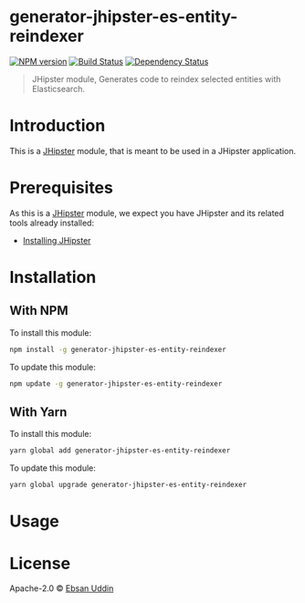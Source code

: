 # generator-jhipster-es-entity-reindexer

[![NPM version][npm-image]][npm-url] [![Build Status][github-actions-image]][github-actions-url] [![Dependency Status][daviddm-image]][daviddm-url]

> JHipster module, Generates code to reindex selected entities with Elasticsearch.

# Introduction

This is a [JHipster](https://www.jhipster.tech/) module, that is meant to be used in a JHipster application.

# Prerequisites

As this is a [JHipster](https://www.jhipster.tech/) module, we expect you have JHipster and its related tools already installed:

- [Installing JHipster](https://www.jhipster.tech/installation/)

# Installation

## With NPM

To install this module:

```bash
npm install -g generator-jhipster-es-entity-reindexer
```

To update this module:

```bash
npm update -g generator-jhipster-es-entity-reindexer
```

## With Yarn

To install this module:

```bash
yarn global add generator-jhipster-es-entity-reindexer
```

To update this module:

```bash
yarn global upgrade generator-jhipster-es-entity-reindexer
```

# Usage

# License

Apache-2.0 © [Ebsan Uddin](https://github.com/Ebsan)

[npm-image]: https://img.shields.io/npm/v/generator-jhipster-es-entity-reindexer.svg
[npm-url]: https://npmjs.org/package/generator-jhipster-es-entity-reindexer
[github-actions-image]: https://github.com/ebsanu/generator-jhipster-es-entity-reindexer/workflows/Build/badge.svg
[github-actions-url]: https://github.com/ebsanu/generator-jhipster-es-entity-reindexer/actions
[daviddm-image]: https://david-dm.org/ebsanu/generator-jhipster-es-entity-reindexer.svg?theme=shields.io
[daviddm-url]: https://david-dm.org/ebsanu/generator-jhipster-es-entity-reindexer
